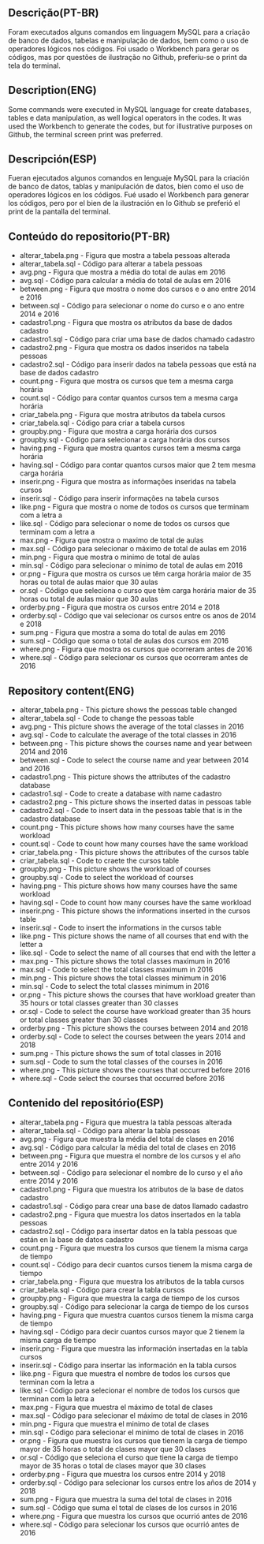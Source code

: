 ## Descrição(PT-BR)
Foram executados alguns comandos em linguagem MySQL para a criação de banco de dados,
tabelas e manipulação de dados, bem como o uso de operadores lógicos nos códigos.
Foi usado o Workbench para gerar os códigos, mas por questões de ilustração no Github,
preferiu-se o print da tela do terminal.  

## Description(ENG)
Some commands were executed in MySQL language for create databases, tables e data manipulation,
as well logical operators in the codes. It was used the Workbench to generate the codes, but for 
illustrative purposes on Github, the terminal screen print was preferred.

## Descripción(ESP)
Fueran ejecutados algunos comandos en lenguaje MySQL para la criación de banco de datos,
tablas y manipulación de datos, bien como el uso de operadores lógicos en los códigos.
Fué usado el Workbench para generar los códigos, pero por el bien de la ilustración en lo Github
se preferió el print de la pantalla del terminal. 

## Conteúdo do repositorio(PT-BR)
+ alterar_tabela.png - Figura que mostra a tabela pessoas alterada
+ alterar_tabela.sql - Código para alterar a tabela pessoas
+ avg.png - Figura que mostra a média do total de aulas em 2016
+ avg.sql - Código para calcular a média do total de aulas em 2016
+ between.png - Figura que mostra o nome dos cursos e o ano entre 2014 e 2016 
+ between.sql - Código para selecionar o nome do curso e o ano entre 2014 e 2016
+ cadastro1.png - Figura que mostra os atributos da base de dados cadastro
+ cadastro1.sql - Código para criar uma base de dados chamado cadastro
+ cadastro2.png - Figura que mostra os dados inseridos na tabela pessoas
+ cadastro2.sql - Código para inserir dados na tabela pessoas que está na base de dados cadastro
+ count.png - Figura que mostra os cursos que tem a mesma carga horária
+ count.sql - Código para contar quantos cursos tem a mesma carga horária
+ criar_tabela.png - Figura que mostra atributos da tabela cursos
+ criar_tabela.sql - Código para criar a tabela cursos
+ groupby.png - Figura que mostra a carga horária dos cursos
+ groupby.sql - Código para selecionar a carga horária dos cursos
+ having.png - Figura que mostra quantos cursos tem a mesma carga horária
+ having.sql - Código para contar quantos cursos maior que 2 tem mesma carga horária 
+ inserir.png - Figura que mostra as informações inseridas na tabela cursos
+ inserir.sql - Código para inserir informações na tabela cursos
+ like.png - Figura que mostra o nome de todos os cursos que terminam com a letra a 
+ like.sql - Código para selecionar o nome de todos os cursos que terminam com a letra a
+ max.png - Figura que mostra o maximo de total de aulas
+ max.sql - Código para selecionar o máximo de total de aulas em 2016
+ min.png - Figura que mostra o minimo de total de aulas
+ min.sql - Código para selecionar o minimo de total de aulas em 2016
+ or.png - Figura que mostra os cursos ue têm carga horária maior de 35 horas ou total de aulas maior que 30 aulas
+ or.sql - Código que seleciona o curso que têm carga horária maior de 35 horas ou total de aulas maior que 30 aulas
+ orderby.png - Figura que mostra os cursos entre 2014 e 2018
+ orderby.sql - Código que vai selecionar os cursos entre os anos de 2014 e 2018
+ sum.png - Figura que mostra a soma do total de aulas em 2016
+ sum.sql - Código que soma o total de aulas dos cursos em 2016
+ where.png - Figura que mostra os cursos que ocorreram antes de 2016
+ where.sql - Código para selecionar os cursos que ocorreram antes de 2016

## Repository content(ENG)
+ alterar_tabela.png - This picture shows the pessoas table changed
+ alterar_tabela.sql - Code to change the pessoas table
+ avg.png - This picture shows the average of the total classes in 2016
+ avg.sql - Code to calculate the average of the total classes in 2016
+ between.png - This picture shows the courses name and year between 2014 and 2016 
+ between.sql - Code to select the course name and year between 2014 and 2016
+ cadastro1.png - This picture shows the attributes of the cadastro database
+ cadastro1.sql - Code to create a database with name cadastro
+ cadastro2.png - This picture shows the inserted datas in pessoas table
+ cadastro2.sql - Code to insert data in the pessoas table that is in the cadastro database
+ count.png - This picture shows how many courses have the same workload
+ count.sql - Code to count how many courses have the same workload
+ criar_tabela.png - This picture shows the attributes of the cursos table
+ criar_tabela.sql - Code to craete the cursos table
+ groupby.png - This picture shows the workload of courses
+ groupby.sql - Code to select the workload of courses
+ having.png - This picture shows how many courses have the same workload
+ having.sql - Code to count how many courses have the same workload 
+ inserir.png - This picture shows the informations inserted in the cursos table
+ inserir.sql - Code to insert the informations in the cursos table
+ like.png - This picture shows the name of all courses that end with the letter a 
+ like.sql - Code to select the name of all courses that end with the letter a
+ max.png - This picture shows the total classes maximum in 2016
+ max.sql - Code to select the total classes maximum in 2016
+ min.png - This picture shows the total classes minimum in 2016
+ min.sql - Code to select the total classes minimum in 2016
+ or.png - This picture shows the courses that have workload greater than 35 hours or total classes greater than 30 classes 
+ or.sql - Code to select the course have workload greater than 35 hours or total classes greater than 30 classes
+ orderby.png - This picture shows the courses between 2014 and 2018
+ orderby.sql - Code to select the courses between the years 2014 and 2018
+ sum.png - This picture shows the sum of total classes in 2016
+ sum.sql - Code to sum the total classes of the courses in 2016
+ where.png - This picture shows the courses that occurred before 2016    
+ where.sql - Code select the courses that occurred before 2016

## Contenido del repositório(ESP)
+ alterar_tabela.png - Figura que muestra la tabla pessoas alterada
+ alterar_tabela.sql - Código para alterar la tabla pessoas
+ avg.png - Figura que muestra la média del total de clases en 2016
+ avg.sql - Código para calcular la média del total de clases en 2016
+ between.png - Figura que muestra el nombre de los cursos y el año entre 2014 y 2016 
+ between.sql - Código para selecionar el nombre de lo curso y el año entre 2014 y 2016
+ cadastro1.png - Figura que muestra los atributos de la base de datos cadastro
+ cadastro1.sql - Código para crear una base de datos llamado cadastro
+ cadastro2.png - Figura que muestra los datos insertados en la tabla pessoas
+ cadastro2.sql - Código para insertar datos en la tabla pessoas que están en la base de datos cadastro
+ count.png - Figura que muestra los cursos que tienem la misma carga de tiempo
+ count.sql - Código para decir cuantos cursos tienem la misma carga de tiempo
+ criar_tabela.png - Figura que muestra los atributos de la tabla cursos
+ criar_tabela.sql - Código para crear la tabla cursos
+ groupby.png - Figura que muestra la carga de tiempo de los cursos
+ groupby.sql - Código para selecionar la carga de tiempo de los cursos
+ having.png - Figura que muestra cuantos cursos tienem la misma carga de tiempo
+ having.sql - Código para decir cuantos cursos mayor que 2 tienem la misma carga de tiempo 
+ inserir.png - Figura que muestra las información insertadas en la tabla cursos
+ inserir.sql - Código para insertar las información en la tabla cursos
+ like.png - Figura que muestra el nombre de todos los cursos que terminan com la letra a 
+ like.sql - Código para selecionar el nombre de todos los cursos que terminan com la letra a
+ max.png - Figura que muestra el máximo de total de clases
+ max.sql - Código para selecionar el máximo de total de clases in 2016
+ min.png - Figura que muestra el minimo de total de clases
+ min.sql - Código para selecionar el minimo de total de clases in 2016
+ or.png - Figura que muestra los cursos que tienem la carga de tiempo mayor de 35 horas o total de clases mayor que 30 clases
+ or.sql - Código que seleciona el curso que tiene la carga de tiempo mayor de 35 horas o total de clases mayor que 30 clases
+ orderby.png - Figura que muestra los cursos entre 2014 y 2018
+ orderby.sql - Código para selecionar los cursos entre los años de 2014 y 2018
+ sum.png - Figura que muestra la suma del total de clases in 2016
+ sum.sql - Código que suma el total de clases de los cursos in 2016
+ where.png - Figura que muestra los cursos que ocurrió antes de 2016
+ where.sql - Código para selecionar los cursos que ocurrió antes de 2016
